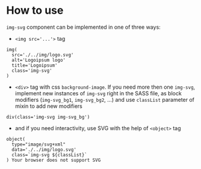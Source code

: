 # How to use

`img-svg` component can be implemented in one of three ways:

- `<img src='...'>` tag

```pug
img(
  src='./../img/logo.svg'
  alt='Logoipsum logo'
  title='Logoipsum'
  class='img-svg'
)
```

- `<div>` tag with css `background-image`. If you need more then one `img-svg`, implement new instances of `img-svg` right in the SASS file, as block modifiers (`img-svg_bg1`, `img-svg_bg2`, ...) and use `classList` parameter of mixin to add new modifiers

```pug
div(class='img-svg img-svg_bg')
```

- and if you need interactivity, use SVG with the help of `<object>` tag

```pug
object(
  type="image/svg+xml"
  data='./../img/logo.svg'
  class=`img-svg ${classList}`
) Your browser does not support SVG
```
